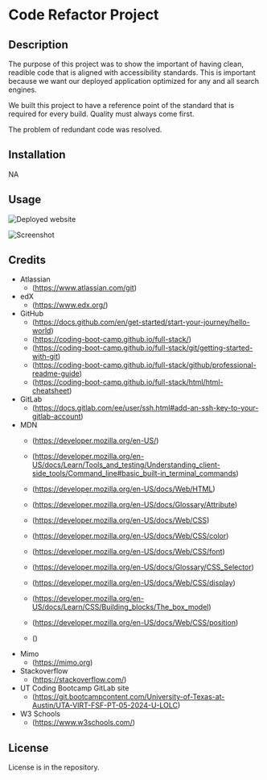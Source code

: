 # Code Refactor Project

## Description

The purpose of this project was to show the important of having clean, readible code that is aligned with accessibility standards. This is important because we want our deployed application optimized for any and all search engines.

We built this project to have a reference point of the standard that is required for every build. Quality must always come first.

The problem of redundant code was resolved. 


## Installation

NA


## Usage

![Deployed website](https://nhl1090.github.io/Code-Refactor/)

![Screenshot](./assets/images/screenshot)


## Credits

- Atlassian
    - (https://www.atlassian.com/git)
- edX
    - (https://www.edx.org/)
- GitHub
    - (https://docs.github.com/en/get-started/start-your-journey/hello-world)
    - (https://coding-boot-camp.github.io/full-stack/)
    - (https://coding-boot-camp.github.io/full-stack/git/getting-started-with-git)
    - (https://coding-boot-camp.github.io/full-stack/github/professional-readme-guide)
    - (https://coding-boot-camp.github.io/full-stack/html/html-cheatsheet)
- GitLab
    - (https://docs.gitlab.com/ee/user/ssh.html#add-an-ssh-key-to-your-gitlab-account)
- MDN 
    - (https://developer.mozilla.org/en-US/)
    - (https://developer.mozilla.org/en-US/docs/Learn/Tools_and_testing/Understanding_client-side_tools/Command_line#basic_built-in_terminal_commands)
    - (https://developer.mozilla.org/en-US/docs/Web/HTML)
    - (https://developer.mozilla.org/en-US/docs/Glossary/Attribute)
    - (https://developer.mozilla.org/en-US/docs/Web/CSS)
    - (https://developer.mozilla.org/en-US/docs/Web/CSS/color)
    - (https://developer.mozilla.org/en-US/docs/Web/CSS/font)
    - (https://developer.mozilla.org/en-US/docs/Glossary/CSS_Selector)
    - (https://developer.mozilla.org/en-US/docs/Web/CSS/display)
    - (https://developer.mozilla.org/en-US/docs/Learn/CSS/Building_blocks/The_box_model)
    - (https://developer.mozilla.org/en-US/docs/Web/CSS/position)

    - ()
- Mimo
    - (https://mimo.org)
- Stackoverflow
    - (https://stackoverflow.com/)
- UT Coding Bootcamp GitLab site
    - (https://git.bootcampcontent.com/University-of-Texas-at-Austin/UTA-VIRT-FSF-PT-05-2024-U-LOLC)
- W3 Schools
    - (https://www.w3schools.com/)


## License

License is in the repository.
